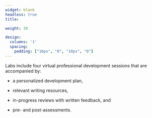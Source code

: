 ```yaml
---
widget: blank
headless: true
title: 

weight: 30

design:
  columns: '1'
  spacing:
    padding: ["10px", "0", "10px", "0"]
---
```


Labs include four virtual professional development sessions that are accompanied by:
  
   - a personalized development plan, 
    
   - relevant writing resources,
    
   - in-progress reviews with written feedback, and
    
   - pre- and post-assessments.
